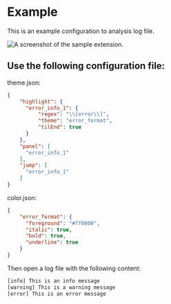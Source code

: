 # Example

This is an example configuration to analysis log file.

![A screenshot of the sample extension.](/example.png)

## Use the following configuration file:

theme.json:
```json
{
    "highlight": {
      "error_info_1": {
          "regex": "\\[error\\]",
          "theme": "error_format",
          "tilEnd": true
      }
    },
    "panel": [
      "error_info_1"
    ],
    "jump": [
      "error_info_1" 
    ]
}
```

color.json:
```json
{
    "error_format": {
      "foreground": "#ff0000",
      "italic": true,
      "bold": true,
      "underline": true
    }
}
```

Then open a log file with the following content:
```txt
[info] This is an info message
[warning] This is a warning message
[error] This is an error message 
```